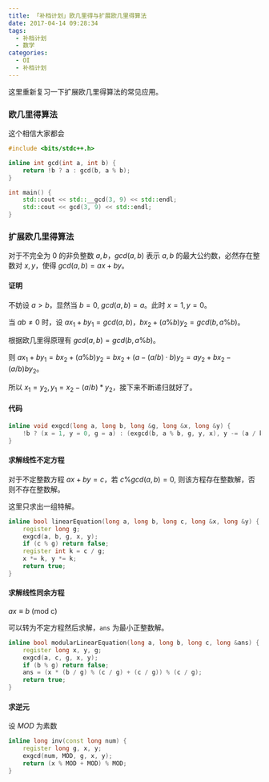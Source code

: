 ```yaml
---
title: 「补档计划」欧几里得与扩展欧几里得算法
date: 2017-04-14 09:28:34
tags:
  - 补档计划
  - 数学
categories:
  - OI
  - 补档计划
---
```

这里重新复习一下扩展欧几里得算法的常见应用。
<!-- more -->
### 欧几里得算法
这个相信大家都会
``` cpp
#include <bits/stdc++.h>

inline int gcd(int a, int b) {
    return !b ? a : gcd(b, a % b);
}

int main() {
    std::cout << std::__gcd(3, 9) << std::endl;
    std::cout << gcd(3, 9) << std::endl;
}
```
### 扩展欧几里得算法
对于不完全为 $0$ 的非负整数 $a, b$，$gcd(a, b)$ 表示 $a, b$ 的最大公约数，必然存在整数对 $x, y$，使得 $gcd(a, b) = ax + by$。

#### 证明
不妨设 $a > b$，显然当 $b = 0$, $gcd(a, b) = a$。此时 $x = 1, y = 0$。

当 $ab \neq 0$ 时，设 $ax_1 + by_1 = gcd(a, b)$，$bx_2 + (a \% b)y_2 = gcd(b, a \% b)$。

根据欧几里得原理有 $gcd(a, b) = gcd(b, a \% b)$。

则 $ax_1 + by_1 = bx_2 + (a \% b)y_2 = bx_2 + (a - (a / b) \cdot b)y_2 = ay_2 + bx_2 - (a / b)by_2$。

所以 $x_1 = y_2, y_1 = x_2 - (a / b) * y_2$，接下来不断递归就好了。
#### 代码
``` cpp
inline void exgcd(long a, long b, long &g, long &x, long &y) {
    !b ? (x = 1, y = 0, g = a) : (exgcd(b, a % b, g, y, x), y -= (a / b) * x);
}
```
#### 求解线性不定方程
对于不定整数方程 $ax + by = c$，若 $c \%  gcd(a, b) = 0$, 则该方程存在整数解，否则不存在整数解。

这里只求出一组特解。
``` cpp
inline bool linearEquation(long a, long b, long c, long &x, long &y) {
    register long g;
    exgcd(a, b, g, x, y);
    if (c % g) return false;
    register int k = c / g;
    x *= k, y *= k;
    return true;
}
```
#### 求解线性同余方程
$ax \equiv b \text{ (mod c)}$

可以转为不定方程然后求解，`ans` 为最小正整数解。
``` cpp
inline bool modularLinearEquation(long a, long b, long c, long &ans) {
    register long x, y, g;
    exgcd(a, c, g, x, y);
    if (b % g) return false;
    ans = (x * (b / g) % (c / g) + (c / g)) % (c / g);
    return true;
}
```
#### 求逆元
设 $MOD$ 为素数
``` cpp
inline long inv(const long num) {
    register long g, x, y;
    exgcd(num, MOD, g, x, y);
    return (x % MOD + MOD) % MOD;
}
```

